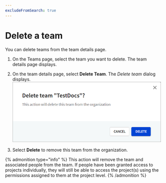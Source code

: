 ```yaml
---
excludeFromSearch: true
---
```


# Delete a team

You can delete teams from the team details page.

1. On the Teams page, select the team you want to delete. The team details page displays.
2. On the team details page, select **Delete Team**.
   The _Delete team_ dialog displays.
   ![Delete team](./images/remove-team.png#width=100px;height:50px;)

3. Select **Delete** to remove this team from the organization.

{% admonition type="info" %}
This action will remove the team and associated people from the team. If people have been granted access to projects individually, they will still be able to access the project(s) using the permissions assigned to them at the project level.
{% /admonition %}
